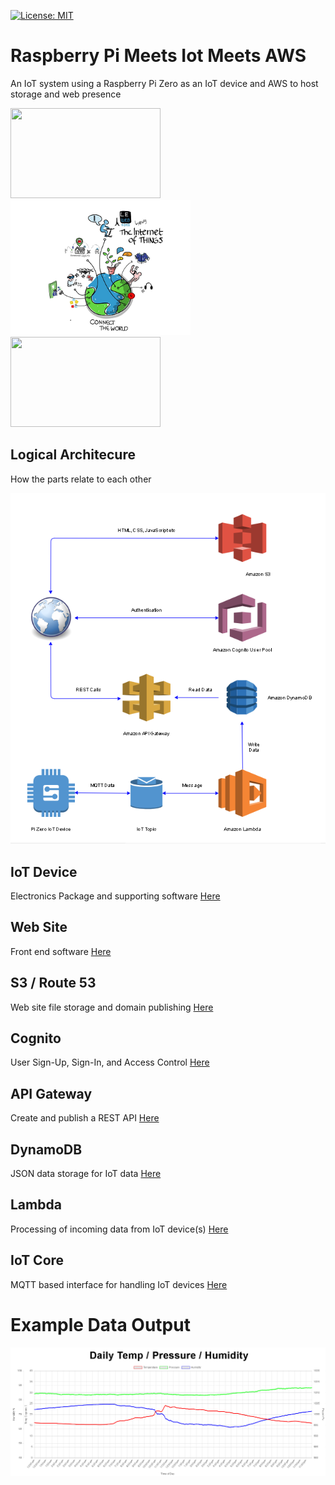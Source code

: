 [![License: MIT](https://img.shields.io/badge/license-MIT-brightgreen.svg)](https://opensource.org/licenses/MIT)

# Raspberry Pi Meets Iot Meets AWS

An IoT system using a Raspberry Pi Zero as an IoT device and AWS to host storage and web presence

<img width="240" height="144" src="https://upload.wikimedia.org/wikipedia/commons/thumb/6/6f/Raspberry_Pi_B%2B_top.jpg/320px-Raspberry_Pi_B%2B_top.jpg">  <img width="288" height="216" src="images/iot.png">  <img width="240" height="144" src="https://upload.wikimedia.org/wikipedia/commons/thumb/9/93/Amazon_Web_Services_Logo.svg/320px-Amazon_Web_Services_Logo.svg.png"> 

## Logical Architecure

How the parts relate to each other
<p align="center">
  <img src="images/architecture.png">
</p>

## IoT Device 

Electronics Package and supporting software [Here](rpi/README.md)

## Web Site 

Front end software [Here](frontend/README.md)

## S3 / Route 53

Web site file storage and domain publishing [Here](s3/README.md)

## Cognito

User Sign-Up, Sign-In, and Access Control [Here](cognito/README.md)

## API Gateway

Create and publish a REST API [Here](gateway/README.md)

## DynamoDB

JSON data storage for IoT data [Here](dynamodb/README.md)

## Lambda

Processing of incoming data from IoT device(s) [Here](lambda/README.md)

## IoT Core

MQTT based interface for handling IoT devices [Here](iot/README.md)

# Example Data Output

<img src="images/graph.png">







